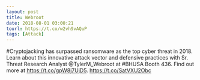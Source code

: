 ```yaml
---
layout: post
title: Webroot
date: 2018-08-01 03:00:21
tourl: https://t.co/w2vh9vAQuP
tags: [Attack]
---
```

#Cryptojacking has surpassed ransomware as the top cyber threat in 2018. Learn about this innovative attack vector and defensive practices with Sr. Threat Research Analyst @TylerM_Webroot at #BHUSA Booth 436. Find out more at https://t.co/gpW8j7UjD5. https://t.co/SatVXU2Obc